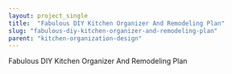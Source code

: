 ```yaml
---
layout: project_single
title:  "Fabulous DIY Kitchen Organizer And Remodeling Plan"
slug: "fabulous-diy-kitchen-organizer-and-remodeling-plan"
parent: "kitchen-organization-design"
---
```

Fabulous DIY Kitchen Organizer And Remodeling Plan